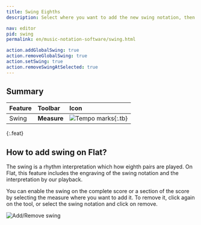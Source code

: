 ```yaml
---
title: Swing Eighths
description: Select where you want to add the new swing notation, then open the Measure toolbar and click on the Swing tool.

nav: editor
pid: swing
permalink: en/music-notation-software/swing.html

action.addGlobalSwing: true
action.removeGlobalSwing: true
action.setSwing: true
action.removeSwingAtSelected: true
---
```


## Summary

| Feature | Toolbar | Icon |
|:--------|:--------|:-----|
| Swing | **Measure** | ![Tempo marks](https://prod.flat-cdn.com/img/icons/editorActions/swing.svg){:.tb} |
{:.feat}

## How to add swing on Flat?

The swing is a rhythm interpretation which how eighth pairs are played. On Flat, this feature includes the engraving of the swing notation and the interpretation by our playback.

You can enable the swing on the complete score or a section of the score by selecting the measure where you want to add it. To remove it, click again on the tool, or select the swing notation and click on remove.

![Add/Remove swing](/help/assets/img/editor/swing.gif)
